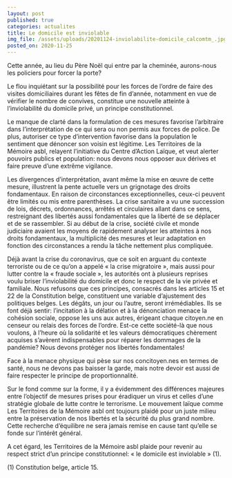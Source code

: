 ```yaml
---
layout: post
published: true
categories: actualites
title: Le domicile est inviolable
img_file: /assets/uploads/20201124-inviolabilite-domicile_calcomtm_.jpg
posted_on: 2020-11-25
---
```

Cette année, au lieu du Père Noël qui entre par la cheminée, aurons-nous les policiers pour forcer la porte?

Le flou inquiétant sur la possibilité pour les forces de l’ordre de faire des visites domiciliaires durant les fêtes de fin d’année, notamment en vue de vérifier le nombre de convives, constitue une nouvelle atteinte à l’inviolabilité du domicile privé, un principe constitutionnel.

Le manque de clarté dans la formulation de ces mesures favorise l’arbitraire dans l’interprétation de ce qui sera ou non permis aux forces de police. De plus, autoriser ce type d’intervention favorise dans la population le sentiment que dénoncer son voisin est légitime. Les Territoires de la Mémoire asbl, relayent l’initiative du Centre d’Action Laïque, et veut alerter pouvoirs publics et population: nous devons nous opposer aux dérives et faire preuve d’une extrême vigilance.

Les divergences d’interprétation, avant même la mise en œuvre de cette mesure, illustrent la pente actuelle vers un grignotage des droits fondamentaux. En raison de circonstances exceptionnelles, ceux-ci peuvent être limités ou mis entre parenthèses. La crise sanitaire a vu une succession de lois, décrets, ordonnances, arrêtés et circulaires allant dans ce sens, restreignant des libertés aussi fondamentales que la liberté de se déplacer et de se rassembler. Si au début de la crise, société civile et monde judiciaire avaient les moyens de rapidement analyser les atteintes à nos droits fondamentaux, la multiplicité des mesures et leur adaptation en fonction des circonstances a rendu la tâche nettement plus compliquée.

Déjà avant la crise du coronavirus, que ce soit en arguant du contexte terroriste ou de ce qu’on a appelé « la crise migratoire », mais aussi pour lutter contre la « fraude sociale », les autorités ont à plusieurs reprises voulu briser l’inviolabilité du domicile et donc le respect de la vie privée et familiale. Nous refusons que ces principes, consacrés dans les articles 15 et 22 de la Constitution belge, constituent une variable d’ajustement des politiques belges. Les dégâts, un jour ou l’autre, seront irrémédiables. Ils se font déjà sentir: l’incitation à la délation et à la dénonciation menace la cohésion sociale, oppose les uns aux autres, érigeant chaque citoyen.ne en censeur ou relais des forces de l’ordre. Est-ce cette société-là que nous voulons, à l’heure où la solidarité et les valeurs démocratiques chèrement acquises s’avèrent indispensables pour réparer les dommages de la pandémie? Nous devons protéger nos libertés fondamentales!

Face à la menace physique qui pèse sur nos concitoyen.nes en termes de santé, nous ne devons pas baisser la garde, mais notre devoir est aussi de faire respecter le principe de proportionnalité.

Sur le fond comme sur la forme, il y a évidemment des différences majeures entre l’objectif de mesures prises pour éradiquer un virus et celles d’une stratégie globale de lutte contre le terrorisme. Le mouvement laïque comme Les Territoires de la Mémoire asbl ont toujours plaidé pour un juste milieu entre la préservation de nos libertés et la sécurité du plus grand nombre. Cette recherche d’équilibre ne sera jamais remise en cause tant qu’elle se fonde sur l’intérêt général.

A cet égard, les Territoires de la Mémoire asbl plaide pour revenir au respect strict d’un principe constitutionnel: « le domicile est inviolable » (1).

 

(1) Constitution belge, article 15.